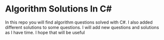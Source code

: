 # Algorithm Solutions In C#
In this repo you will find algorithm questions solved with C#. I also added different solutions to some questions. I will add new questions and solutions as I have time. I hope that will be useful
